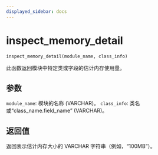 ```yaml
---
displayed_sidebar: docs
---
```


# inspect_memory_detail

`inspect_memory_detail(module_name, class_info)`

此函数返回模块中特定类或字段的估计内存使用量。

## 参数

`module_name`: 模块的名称 (VARCHAR)。
`class_info`: 类名或“class_name.field_name” (VARCHAR)。

## 返回值

返回表示估计内存大小的 VARCHAR 字符串（例如，“100MB”）。

